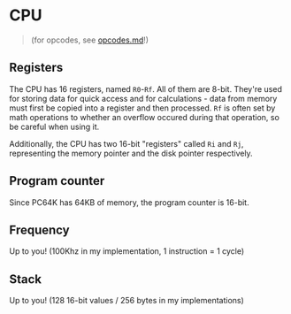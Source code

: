 # CPU
> (for opcodes, see [opcodes.md](opcodes.md)!)

## Registers
The CPU has 16 registers, named `R0`-`Rf`. All of them are 8-bit. They're used for storing data for quick access and for calculations - data from memory must first be copied into a register and then processed. `Rf` is often set by math operations to whether an overflow occured during that operation, so be careful when using it.

Additionally, the CPU has two 16-bit "registers" called `Ri` and `Rj`, representing the memory pointer and the disk pointer respectively.

## Program counter
Since PC64K has 64KB of memory, the program counter is 16-bit.

## Frequency
Up to you! (100Khz in my implementation, 1 instruction = 1 cycle)

## Stack
Up to you! (128 16-bit values / 256 bytes in my implementations)